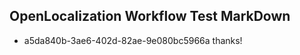 ## OpenLocalization Workflow Test MarkDown

* a5da840b-3ae6-402d-82ae-9e080bc5966a 
thanks!



<!--HONumber=Jan16_HO2-->
